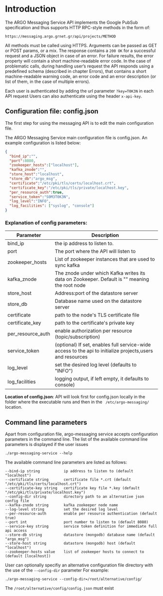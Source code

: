# Introduction
The ARGO Messaging Service API implements the Google PubSub specification and thus supports HTTP RPC-style methods in the form of:

 `https://messaging.argo.grnet.gr/api/projects/METHOD`

All methods must be called using HTTPS. Arguments can be passed as GET or POST params, or a mix. The response contains a `200 OK` for a successful request and a JSON object in case of an error. For failure results, the error property will contain a short machine-readable error code. In the case of problematic calls,  during handling user’s request the API responds using a predefined schema (described in chapter Errors), that contains a short machine-readable warning code, an error code and an error description  (or list of them, in the case of multiple errors).

Each user is authenticated by adding the url parameter `?key=T0K3N` in each API request
Users can also authenticate using the header `x-api-key`.

## Configuration file: config.json

The first step for using the messaging API is to edit the main configuration file.

The ARGO Messaging Service main configuration file is config.json. An example configuration is listed below:

```json
{
  "bind_ip":"",
  "port":8080,
  "zookeeper_hosts":["localhost"],
  "kafka_znode":"",
  "store_host":"localhost",
  "store_db":"argo_msg",
  "certificate":"/etc/pki/tls/certs/localhost.crt",
  "certificate_key":"/etc/pki/tls/private/localhost.key",
  "per_resource_auth":true,
  "service_token":"S0M3T0K3N",
  "log_level":"INFO",
  "log_facilities": ["syslog", "console"]
}
```

### Explanation of config parameters:

Parameter | Description
--------- | -----------
bind_ip | the ip address to listen to.
port | The port where the API will listen to
zookeeper_hosts | List of zookeeper instances that are used to sync kafka
kafka_znode | The znode under which Kafka writes its data on Zookeeper. Default is "" meaning the root node
store_host | Address:port of the datastore server
store_db | Database name used on the datastore server
certificate | path to the node's TLS certificate file
certificate_key | path to the certificate's private key
per_resource_auth | enable authorization per resource (topic/subscription)
service_token | (optional) If set, enables full service-wide access to the api to initialize projects,users and resources
log_level | set the desired log level (defaults to "INFO")
log_facilities | logging output, if left empty, it defaults to console)

**Location of config.json**: API will look first for config.json locally in the folder where the executable runs and then in the ` /etc/argo-messaging/`  location.


## Command line parameters
Apart from configuration file, argo-messaging service accepts configuration parameters in the command line. The list of the available command line parameters is displayed
if the user issues
```
./argo-messaging-service --help
```
The available command line parameters are listed as follows:
```
--bind-ip string           ip address to listen to (default "localhost")
--certificate string       certificate file *.crt (default "/etc/pki/tls/certs/localhost.crt")
--certificate-key string   certificate key file *.key (default "/etc/pki/tls/private/localhost.key")
--config-dir string        directory path to an alternative json config file
--kafka-znode string       kafka zookeeper node name
--log-level string         set the desired log level
--per-resource-auth        enable per resource authentication (default true)
--port int                 port number to listen to (default 8080)
--service-key string       service token definition for immediate full api access
--store-db string          datastore (mongodb) database name (default "argo_msg")
--store-host string        datastore (mongodb) host (default "localhost")
--zookeeper-hosts value    list of zookeeper hosts to connect to (default [localhost])
```

User can optionally specifiy an alternative configuration file directory with the use of the `--config-dir` parameter
For example:
```
./argo-messaging-service --config-dir=/root/alternative/config/
```
The `/root/alternative/config/config.json` must exist
